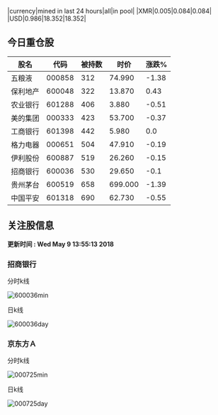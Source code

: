 |currency|mined in last 24 hours|all|in pool|
|XMR|0.005|0.084|0.084|
|USD|0.986|18.352|18.352|

## 今日重仓股 

|股名|代码|被持数|时价|涨跌%|
|---|---|---|---|---|
|五粮液|000858|312|74.990|-1.38|
|保利地产|600048|322|13.870|0.43|
|农业银行|601288|406|3.880|-0.51|
|美的集团|000333|423|53.700|-0.37|
|工商银行|601398|442|5.980|0.0|
|格力电器|000651|504|47.910|-0.19|
|伊利股份|600887|519|26.260|-0.15|
|招商银行|600036|530|29.650|-0.1|
|贵州茅台|600519|658|699.000|-1.39|
|中国平安|601318|690|62.730|-0.55|

## 关注股信息
**更新时间 : Wed May  9 13:55:13 2018**
### 招商银行 
分时k线

![600036min](http://image.sinajs.cn/newchart/min/n/sh600036.gif)

日k线

![600036day](http://image.sinajs.cn/newchart/daily/n/sh600036.gif)

### 京东方Ａ 
分时k线

![000725min](http://image.sinajs.cn/newchart/min/n/sz000725.gif)

日k线

![000725day](http://image.sinajs.cn/newchart/daily/n/sz000725.gif)
